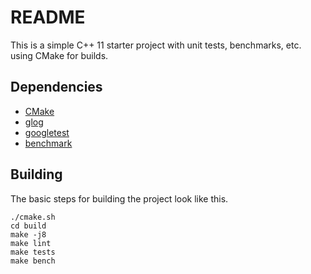 # README

This is a simple C++ 11 starter project with unit tests, benchmarks, etc. using CMake for builds.

## Dependencies

- [CMake](https://cmake.org/)
- [glog](https://github.com/google/glog)
- [googletest](https://github.com/google/googletest)
- [benchmark](https://github.com/google/benchmark)

## Building

The basic steps for building the project look like this.

```
./cmake.sh
cd build
make -j8
make lint
make tests
make bench
```